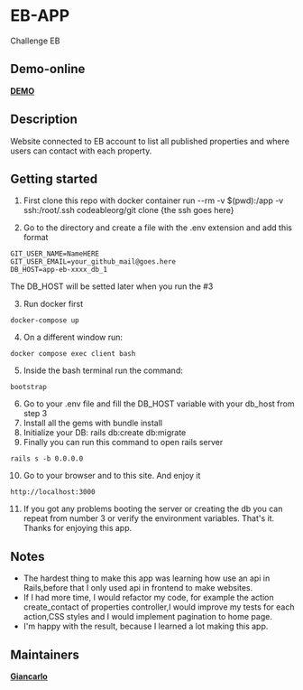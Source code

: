 # EB-APP
Challenge EB
## Demo-online
**[DEMO](https://myappeb.herokuapp.com/)**

## Description
Website connected to EB account to list all published properties and where users can contact with each property.
## Getting started
1. First clone this repo with
docker container run --rm -v $(pwd):/app -v ssh:/root/.ssh codeableorg/git clone {the ssh goes here}

2. Go to the directory and create a file with the .env extension and add this format
```
GIT_USER_NAME=NameHERE
GIT_USER_EMAIL=your_github_mail@goes.here
DB_HOST=app-eb-xxxx_db_1 
```
The DB_HOST will be setted later when you run the #3

3. Run docker first
```
docker-compose up
```
4. On a different window run:
 ```
 docker compose exec client bash
 ```
5. Inside the bash terminal run the command:
 ```
bootstrap 
 ```
6. Go to your .env file and fill the DB_HOST variable with your db_host from step 3
7. Install all the gems with bundle install
8. Initialize your DB: rails db:create db:migrate 
9. Finally you can run this command to open rails server
```
rails s -b 0.0.0.0
```
10. Go to your browser and to this site. And enjoy it
```
http://localhost:3000
```

11. If you got any problems booting the server or creating the db you can repeat from number 3 or verify the environment variables. That's it. Thanks for enjoying this app.

 
## Notes
- The hardest thing to make this app was learning how use an api in Rails,before that I only used api in frontend to make websites.
- If I had more time, I would refactor my code, for example the action create_contact of properties controller,I would improve my tests for each action,CSS styles and I would implement pagination to home page.
- I'm happy with the result, because I learned a lot making this app.


## Maintainers
 **[Giancarlo](https://github.com/jewelazo)**

